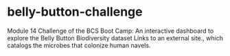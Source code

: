 # belly-button-challenge
Module 14 Challenge of the BCS Boot Camp: An interactive dashboard to explore the Belly Button Biodiversity dataset Links to an external site., which catalogs the microbes that colonize human navels.
